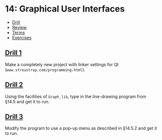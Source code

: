 # 14: Graphical User Interfaces

- [Drill](#drill-1)
- [Review](#review-1)
- [Terms](terms.txt)
- [Exercises](#exercise-1)

## [Drill 1](drill/01)
Make a completely new project with linker settings for Qt (`www.stroustrup.com/programming.html`).

## [Drill 2](drill/02)
Using the facilities of `Graph_lib`, type in the line-drawing program from §14.5 and get it to run.

## [Drill 3](drill/03)
Modify the program to use a pop-up menu as described in §14.5.2 and get it to run.
